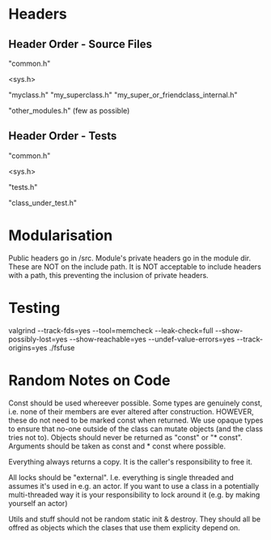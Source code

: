 Headers
=======

Header Order - Source Files
---------------------------
"common.h"

<sys.h>

"myclass.h"
"my_superclass.h"
"my_super_or_friendclass_internal.h"

"other_modules.h" (few as possible)

Header Order - Tests
--------------------
"common.h"

<sys.h>

"tests.h"

"class_under_test.h"

Modularisation
==============
Public headers go in /src. Module's private headers go in the module dir. These are NOT on the include path. It is NOT acceptable to include headers with a path, this preventing the inclusion of private headers.

Testing
=======
valgrind --track-fds=yes --tool=memcheck --leak-check=full --show-possibly-lost=yes --show-reachable=yes --undef-value-errors=yes --track-origins=yes ./fsfuse

Random Notes on Code
====================
Const should be used whereever possible.
Some types are genuinely const, i.e. none of their members are ever altered after construction. HOWEVER, these do not need to be marked const when returned. We use opaque types to ensure that no-one outside of the class can mutate objects (and the class tries not to).
Objects should never be returned as "const" or "* const".
Arguments should be taken as const and * const where possible.

Everything always returns a copy.
It is the caller's responsibility to free it.

All locks should be "external". I.e. everything is single threaded and assumes it's used in e.g. an actor. If you want to use a class in a potentially multi-threaded way it is your responsibility to lock around it (e.g. by making yourself an actor)

Utils and stuff should not be random static init & destroy. They should all be offred as objects which the clases that use them explicity depend on.
